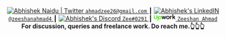 <div align="center">
  <a href="https://mail.google.com/mail/u/?authuser=ahmadzee26@gmail.com">
    <img alt="Abhishek Naidu | Twitter" width="30px" src="https://edent.github.io/SuperTinyIcons/images/svg/gmail.svg" />
    <code>ahmadzee26@gmail.com</code>
  </a>
  <span> ┃ </span>

  <a href="https://t.me/zeeshanahmad4">
    <img alt="Abhishek's LinkedIN" width="30px" src="https://edent.github.io/SuperTinyIcons/images/svg/telegram.svg" />
    <code>@zeeshanahmad4</code>
  </a>
  <span>┃</span>
  <a href="" style="margin-top: 12px;">
    <img alt="Abhishek's Discord" width="30px" src="https://raw.githubusercontent.com/peterthehan/peterthehan/master/assets/discord.svg" />
    <code>Zee#0291</code>
  </a>
  <span>┃</span>
  <a href="https://www.upwork.com/freelancers/zeeshanahmad291" style="margin-top: 12px;">
    <img alt="Abhishek's Discord" width="50px" src="https://github.com/Zeeshanahmad4/Zeeshanahmad4/blob/main/upwork.svg" />
    <code>Zeeshan Ahmad</code>
  </a>
  
  <br />
  <strong>For discussion, queries and freelance work. Do reach me.👆👆👆</strong>
</div>
